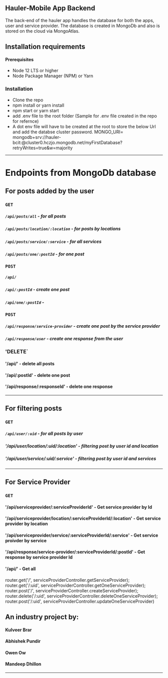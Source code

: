 ## Hauler-Mobile App Backend
The back-end of the hauler app handles the database for both the apps, user and service provider. The database is created in MongoDb and also is stored on the cloud via MongoAtlas.

## Installation requirements

#### Prerequisites
- Node 12 LTS or higher
- Node Package Manager (NPM) or Yarn

### Installation
- Clone the repo
- npm install or yarn install
- npm start or yarn start
- add .env file to the root folder (Sample for .env file created in the repo for refernce)
- A dot env file will have to be created at the root to store the below Url and add the databse cluster password.
    MONGO_URI= mongodb+srv://hauler-bcit:<password>@cluster0.hczjo.mongodb.net/myFirstDatabase?retryWrites=true&w=majority

<hr />

# Endpoints from MongoDb database

## For posts added by the user

### `GET`

 ##### `/api/posts/all` - for all posts
 ##### `/api/posts/location/:location` - for posts by locations
 ##### `/api/posts/service/:service` - for all services
 ##### `/api/posts/one/:postId` - for one post


### `POST`

 ##### `/api/`
 ##### `/api/:postId` - create one post
 ##### `/api/one/:postId` - 


### `POST`

 ##### `/api/response/service-provider` - create one post by the service provider
 ##### `/api/response/user` - create one response from the user

 ### 'DELETE`

  #### '/api/' - delete all posts
  #### '/api/:postId'  - delete one post
  #### '/api/response/:responseId' - delete one response

<hr />

## For filtering posts

### `GET`

 ##### `/api/user/:uid` - for all posts by user
 ##### '/api/user/location/:uid/:location' - filtering post by user id and location
 ##### '/api/user/service/:uid/:service' - filtering post by user id and services
 
<hr />
 
## For Service Provider

### `GET`

 #### '/api/serviceprovider/:serviceProviderId' - Get service provider by Id
 #### '/api/serviceprovider/location/:serviceProviderId/:location' - Get service provider by location
 #### '/api/serviceprovider/service/:serviceProviderId/:service' - Get service proivder by service
 #### '/api/response/service-provider/:serviceProviderId/:postId' - Get response by service provider Id


#### '/api/' - Get all 

router.get('/', serviceProviderController.getServiceProvider);
router.get('/:uid', serviceProviderController.getOneServiceProvider);
router.post('/', serviceProviderController.createServiceProvider);
router.delete('/:uid', serviceProviderController.deleteOneServiceProvider);
router.post('/:uid', serviceProviderController.updateOneServiceProvider)





## An industry project by:

#### Kulveer Brar
#### Abhishek Pundir
#### Owen Ow
#### Mandeep Dhillon

---





